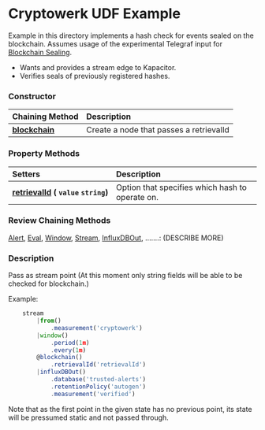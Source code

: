 # Cryptowerk UDF Example

Example in this directory implements a hash check for events sealed on the blockchain. Assumes
usage of the experimental Telegraf input for [Blockchain Sealing](https://github.com/chobbs/telegraf-blockchain).

* Wants and provides a stream edge to Kapacitor.
* Verifies seals of previously registered hashes.

### Constructor

| Chaining Method | Description |
|:---------|:---------|
| **[blockchain]()** | Create a node that passes a retrievalId|

### Property Methods

| Setters | Description |
|:---|:---|
| **[retrievalId](#as)&nbsp;(&nbsp;`value`&nbsp;`string`)** | Option that specifies which hash to operate on. |

### Review Chaining Methods
[Alert](https://docs.influxdata.com/kapacitor/v1.5/nodes/alert_node/), [Eval](https://docs.influxdata.com/kapacitor/v1.5/nodes/eval_node/), [Window](https://docs.influxdata.com/kapacitor/v1.5/nodes/window_node/), [Stream](https://docs.influxdata.com/kapacitor/v1.5/nodes/stream_node/), [InfluxDBOut](https://docs.influxdata.com/kapacitor/v1.5/nodes/influx_d_b_out_node/), .......: (DESCRIBE MORE)

### Description

Pass as stream point (At this moment only string fields will be able to be checked for blockchain.)

Example:


```javascript
    stream
        |from()
            .measurement('cryptowerk')
        |window()
            .period(1m)
            .every(1m)
        @blockchain()
            .retrievalId('retrievalId')
        |influxDBOut()
            .database('trusted-alerts')
            .retentionPolicy('autogen')
            .measurement('verified')
```

Note that as the first point in the given state has no previous point, its
state will be pressumed static and not passed through.
